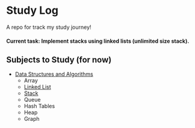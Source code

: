 # Study Log

A repo for track my study journey!
#### Current task: Implement stacks using linked lists (unlimited size stack).
## Subjects to Study (for now)

* [Data Structures and Algorithms](https://github.com/lusan23/study-log/tree/master/data_structs)
    * Array
    * [Linked List](https://github.com/lusan23/study-log/tree/master/data_structs/LLists)
    * [Stack](https://github.com/lusan23/study-log/tree/master/data_structs/stack)
    * Queue
    * Hash Tables
    * Heap
    * Graph
